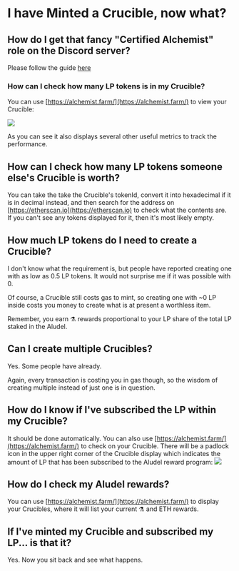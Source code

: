 # I have Minted a Crucible, now what?

## How do I get that fancy "Certified Alchemist" role on the Discord server?

Please follow the guide [here](../how-to-become-a-certified-alchemist-on-discord.md)

### How can I check how many LP tokens is in my Crucible?

You can use [https://alchemist.farm/](https://alchemist.farm/) to view your Crucible:

![](https://i.imgur.com/WCBz8yM.png)

As you can see it also displays several other useful metrics to track the performance.

## How can I check how many LP tokens someone else's Crucible is worth?

You can take the take the Crucible's tokenId, convert it into hexadecimal if it is in decimal instead, and then search for the address on [https://etherscan.io](https://etherscan.io) to check what the contents are. If you can't see any tokens displayed for it, then it's most likely empty.

## How much LP tokens do I need to create a Crucible?

I don't know what the requirement is, but people have reported creating one with as low as 0.5 LP tokens. It would not surprise me if it was possible with 0.

Of course, a Crucible still costs gas to mint, so creating one with ~0 LP inside costs you money to create what is at present a worthless item.

Remember, you earn ⚗️ rewards proportional to your LP share of the total LP staked in the Aludel.

## Can I create multiple Crucibles?

Yes. Some people have already.

Again, every transaction is costing you in gas though, so the wisdom of creating multiple instead of just one is in question.

## How do I know if I've subscribed the LP within my Crucible?

It should be done automatically. You can also use [https://alchemist.farm/](https://alchemist.farm/) to check on your Crucible. There will be a padlock icon in the upper right corner of the Crucible display which indicates the amount of LP that has been subscribed to the Aludel reward program: ![](https://i.imgur.com/ed4d3m8.png)

## How do I check my Aludel rewards?

You can use [https://alchemist.farm/](https://alchemist.farm/) to display your Crucibles, where it will list your current ⚗️ and ETH rewards.

## If I've minted my Crucible and subscribed my LP... is that it?

Yes. Now you sit back and see what happens.

#### 


